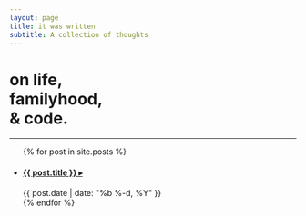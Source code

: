 ```yaml
---
layout: page
title: it was written
subtitle: A collection of thoughts
---
```


<h1 class="home--subtitle text--bold">on life,<br>familyhood,<br>& code.</h1>
<hr class="divider--gray">

<ul class="post-list">
    {% for post in site.posts %}
      <li class="post-list-item">
        <h4 class="post-title">
            <a class="post-link" href="{{ post.url | prepend: site.baseurl }}">{{ post.title }} ▸</a>
        </h4>
        <span class="post-meta">{{ post.date | date: "%b %-d, %Y" }}</span>
      </li>
    {% endfor %}
</ul>
